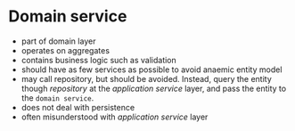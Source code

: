 # Domain service

- part of domain layer
- operates on aggregates
- contains business logic such as validation
- should have as few services as possible to avoid anaemic entity model
- may call repository, but should be avoided. Instead, query the entity though _repository_ at the _application service_ layer, and pass the entity to the `domain service`.
- does not deal with persistence
- often misunderstood with _application service_ layer
